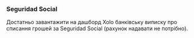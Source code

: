 ### Seguridad Social

Достатньо завантажити на дашборд Xolo банківську виписку про списання грошей за Seguridad Social (рахунок надавати не
потрібно).
